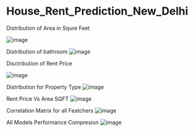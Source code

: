 # House_Rent_Prediction_New_Delhi


Distribution of Area in Squre Feet

![image](https://github.com/user-attachments/assets/70bffa5e-9a1a-413f-a060-c47319d754a0)

Distribution of bathroom
![image](https://github.com/user-attachments/assets/2679f052-78d4-439b-b5f8-566c6a0605c8)

Disctribution of Rent Price

![image](https://github.com/user-attachments/assets/f92c5e93-86ab-4356-b000-d573afaeb236)

Distribution for Property Type
![image](https://github.com/user-attachments/assets/a990b571-bcf8-4284-a15a-42ff285f32f1)

Rent Price Vs Area SQFT 
![image](https://github.com/user-attachments/assets/0577c206-1376-48eb-a0c5-67bba8ac8672)

Correlation Matrix for all Featchers
![image](https://github.com/user-attachments/assets/4fad99fd-3846-4240-b6c2-66a0247ca51a)

All Models Performance Compresion
![image](https://github.com/user-attachments/assets/7319cfe0-d144-4a2f-bd49-385b6d69caf5)
